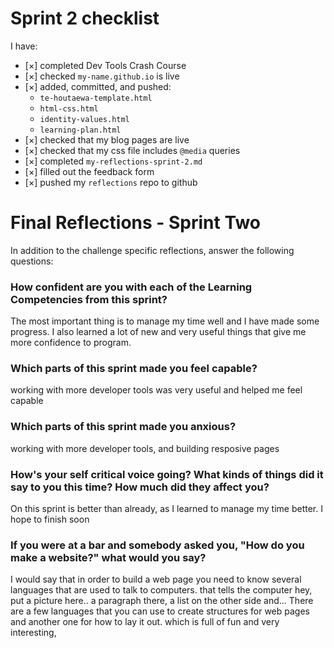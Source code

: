 # Sprint 2 checklist

I have:
- [×] completed Dev Tools Crash Course
- [×] checked `my-name.github.io` is live
- [×] added, committed, and pushed:
    - `te-houtaewa-template.html`
    - `html-css.html`
    - `identity-values.html` 
    - `learning-plan.html` 
- [×] checked that my blog pages are live
- [×] checked that my css file includes `@media` queries
- [×] completed `my-reflections-sprint-2.md`
- [×] filled out the feedback form
- [×] pushed my `reflections` repo to github



# Final Reflections - Sprint Two 

In addition to the challenge specific reflections, answer the following questions:

### How confident are you with each of the Learning Competencies from this sprint?
The most important thing is to manage my time well and I have made some progress. I also learned a lot of new and very useful things that give me more confidence to program.

### Which parts of this sprint made you feel capable?
working with more developer tools was very useful and helped me feel capable


### Which parts of this sprint made you anxious?
working with more developer tools, and building resposive pages


### How's your self critical voice going? What kinds of things did it say to you this time? How much did they affect you?

On this sprint is better than already, as I learned to manage my time better. I hope to finish soon

### If you were at a bar and somebody asked you, "How do you make a website?" what would you say?
I would say that in order to build a web page you need to know several languages that are used to talk to computers. that tells the computer hey, put a picture here.. a paragraph there, a list on the other side and... There are a few languages that you can use to create structures for web pages and another one for how to lay it out. which is full of fun and very interesting, 

